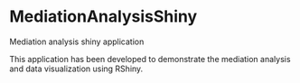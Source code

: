# MediationAnalysisShiny
Mediation analysis shiny application

This application has been developed to demonstrate the mediation analysis and data visualization using RShiny.

